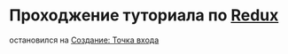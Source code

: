Проходжение туториала по [Redux](https://maxfarseer.gitbooks.io/redux-course-ru/)
===========================

остановился на [Создание: Точка входа](https://maxfarseer.gitbooks.io/redux-course-ru/content/tochka_vhoda.html)
